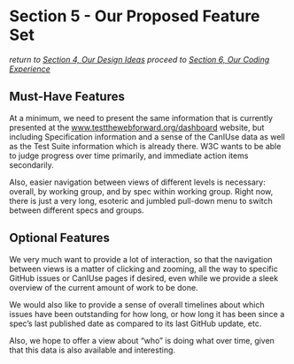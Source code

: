 # Section 5 - Our Proposed Feature Set

*return to [Section 4, Our Design Ideas](design.md)*
*proceed to [Section 6, Our Coding Experience](coding.md)*

## Must-Have Features

At a minimum, we need to present the same information that is currently presented at the www.testthewebforward.org/dashboard website, but including Specification information and a sense of the CanIUse data as well as the Test Suite information which is already there.  W3C wants to be able to judge progress over time primarily, and immediate action items secondarily.

Also, easier navigation between views of different levels is necessary:  overall, by working group, and by spec within working group.  Right now, there is just a very long, esoteric and jumbled pull-down menu to switch between different specs and groups.

## Optional Features

We very much want to provide a lot of interaction, so that the navigation between views is a matter of clicking and zooming, all the way to specific GitHub issues or CanIUse pages if desired, even while we provide a sleek overview of the current amount of work to be done.

We would also like to provide a sense of overall timelines about which issues have been outstanding for how long, or how long it has been since a spec’s last published date as compared to its last GitHub update, etc.

Also, we hope to offer a view about “who” is doing what over time, given that this data is also available and interesting.
